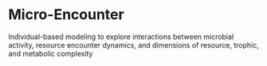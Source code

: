 # Micro-Encounter
Individual-based modeling to explore interactions between microbial activity, resource encounter dynamics, and dimensions of resource, trophic, and metabolic complexity
